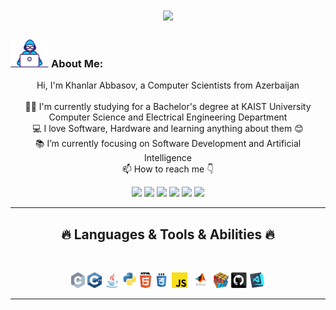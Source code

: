 <h1 align="center">
  <a href="https://git.io/typing-svg">
    <img src="https://readme-typing-svg.herokuapp.com/?lines=This+is+Khanlar;Nice+to+meet+you+%F0%9F%91%8B&center=true&size=30">
  </a>
</h1>
   
###  <img src="/images/Developer.gif" alt="developer gif"  height="45px">  About Me:
<p align="center">
  Hi, I'm Khanlar Abbasov, a Computer Scientists from Azerbaijan
  <br>
  <br>
  👨‍🎓 I'm currently studying for a Bachelor's degree at KAIST University Computer Science and Electrical Engineering Department
  <br>
  💻 I love Software, Hardware and learning anything about them 😊
  <br>
  📚 I’m currently focusing on Software Development and Artificial Intelligence
  <br>
  📫 How to reach me 👇
</p>
<p align="center"> <a href="https://www.linkedin.com/in/khanlar-abbasov-245458287"><img src="https://img.shields.io/badge/linkedin-%230077B5.svg?&style=for-the-badge&logo=linkedin&logoColor=white" height=23></a> <a href="mailto:abbasov.khan0@gmail.com"><img src="https://img.shields.io/badge/Gmail-D14836?style=for-the-badge&logo=gmail&logoColor=white" height=23></a> <a href="https://www.facebook.com/xanlar.abbasov.16/"><img src="https://img.shields.io/badge/Facebook-1877F2?style=for-the-badge&logo=facebook&logoColor=white" height=23></a> <a href="https://leetcode.com/u/Khanlar2004/"><img src="https://img.shields.io/badge/LeetCode-%23FFA116.svg?&style=for-the-badge&logo=leetcode&logoColor=white" height=23></a> <a href="https://codeforces.com/profile/Xanlar2004"><img src="https://img.shields.io/badge/codeforces-%234566B5.svg?&style=for-the-badge&logo=codeforces&logoColor=white" height=23></a> <a href="https://www.hackerrank.com/xanlar_abbasov?hr_r=1"><img src="https://img.shields.io/badge/hackerrank-%23334763.svg?&style=for-the-badge&logo=hackerrank&logoColor=white&color=003476" height=23></a></p>
<hr>
<h2 align="center">🔥 Languages & Tools & Abilities 🔥</h2><br>
<p align="center">
  <img title="C" height="25" src="images/c.svg">
  <img title="C++" height="25" src="images/cpp.svg">
  <img title="Java" height="25" src="images/java-original.svg">
  <img title="Python" height="25" src="images/python-original.svg">
  <img title="HTML5" height="25" src="images/html5.svg">
  <img title="CSS" height="25" src="images/css.svg">
  <img title="Javascript" height="25" src="images/javascript.svg">
  <img title="Matlab" height="25" src="images/matlab.png">
  <img title="Problem Solving" height="25" src="images/problemSolving.png">
  <img title="GitHub" height="25" src="images/github.svg">
  <img title="Visual Studio Code" height="25" src="images/vscode.png">
</p>
<hr>
